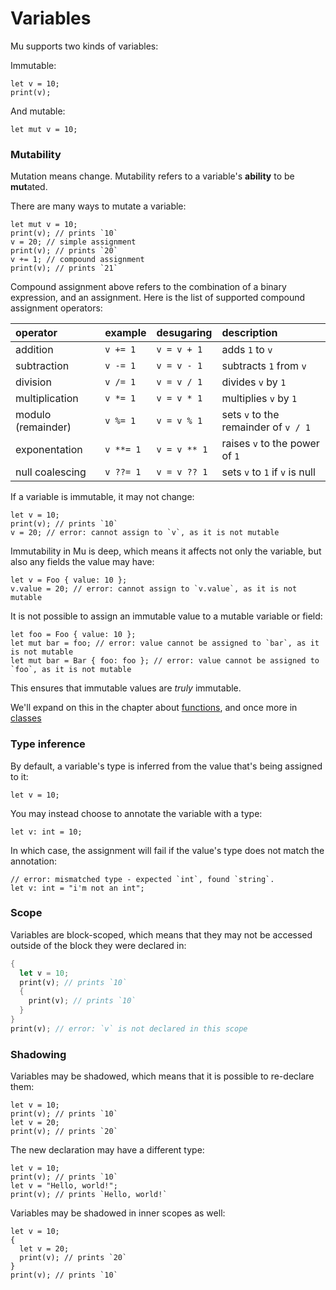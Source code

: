 # Variables

Mu supports two kinds of variables:

Immutable:

```rust,ignore
let v = 10;
print(v);
```

And mutable:

```rust,ignore
let mut v = 10;
```

### Mutability

Mutation means change. Mutability refers to a variable's **ability** to be **mut**ated.

There are many ways to mutate a variable:

```rust,ignore
let mut v = 10;
print(v); // prints `10`
v = 20; // simple assignment
print(v); // prints `20`
v += 1; // compound assignment
print(v); // prints `21`
```

Compound assignment above refers to the combination of a binary expression, and an assignment. Here is the list of supported compound assignment operators:

| operator           | example   | desugaring   | description                          |
| :----------------- | :-------- | :----------- | :----------------------------------- |
| addition           | `v += 1`  | `v = v + 1`  | adds `1` to `v`                      |
| subtraction        | `v -= 1`  | `v = v - 1`  | subtracts `1` from `v`               |
| division           | `v /= 1`  | `v = v / 1`  | divides `v` by `1`                   |
| multiplication     | `v *= 1`  | `v = v * 1`  | multiplies `v` by `1`                |
| modulo (remainder) | `v %= 1`  | `v = v % 1`  | sets `v` to the remainder of `v / 1` |
| exponentation      | `v **= 1` | `v = v ** 1` | raises `v` to the power of `1`       |
| null coalescing    | `v ??= 1` | `v = v ?? 1` | sets `v` to `1` if `v` is null       |

If a variable is immutable, it may not change:

```rust,ignore
let v = 10;
print(v); // prints `10`
v = 20; // error: cannot assign to `v`, as it is not mutable
```

Immutability in Mu is deep, which means it affects not only the variable, but also any fields the value may have:

```rust,ignore
let v = Foo { value: 10 };
v.value = 20; // error: cannot assign to `v.value`, as it is not mutable
```

It is not possible to assign an immutable value to a mutable variable or field:

```rust,ignore
let foo = Foo { value: 10 };
let mut bar = foo; // error: value cannot be assigned to `bar`, as it is not mutable
let mut bar = Bar { foo: foo }; // error: value cannot be assigned to `foo`, as it is not mutable
```

This ensures that immutable values are _truly_ immutable.

We'll expand on this in the chapter about [functions](./functions.md), and once more in [classes](./classes.md)

### Type inference

By default, a variable's type is inferred from the value that's being assigned to it:

```rust,ignore
let v = 10;
```

You may instead choose to annotate the variable with a type:

```rust,ignore
let v: int = 10;
```

In which case, the assignment will fail if the value's type does not match the annotation:

```rust,ignore
// error: mismatched type - expected `int`, found `string`.
let v: int = "i'm not an int";
```

### Scope

Variables are block-scoped, which means that they may not be accessed outside of the block they were declared in:

```rust
{
  let v = 10;
  print(v); // prints `10`
  {
    print(v); // prints `10`
  }
}
print(v); // error: `v` is not declared in this scope
```

### Shadowing

Variables may be shadowed, which means that it is possible to re-declare them:

```rust,ignore
let v = 10;
print(v); // prints `10`
let v = 20;
print(v); // prints `20`
```

The new declaration may have a different type:

```rust,ignore
let v = 10;
print(v); // prints `10`
let v = "Hello, world!";
print(v); // prints `Hello, world!`
```

Variables may be shadowed in inner scopes as well:

```rust,ignore
let v = 10;
{
  let v = 20;
  print(v); // prints `20`
}
print(v); // prints `10`
```

&nbsp;


